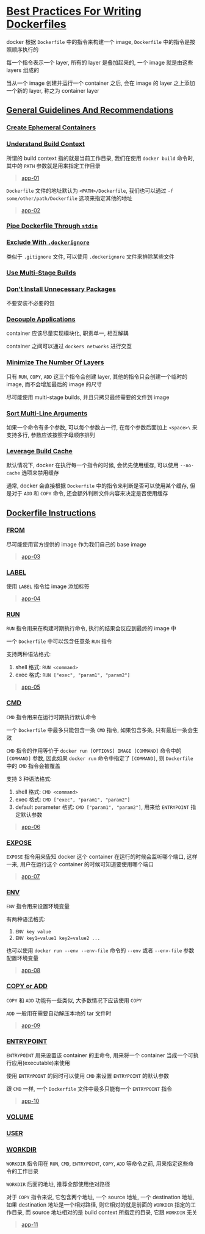 # [Best Practices For Writing Dockerfiles](https://docs.docker.com/develop/develop-images/dockerfile_best-practices/)

docker 根据 `Dockerfile` 中的指令来构建一个 image, `Dockerfile` 中的指令是按照顺序执行的

每一个指令表示一个 layer, 所有的 layer 是叠加起来的, 一个 image 就是由这些 layers 组成的

当从一个 image 创建并运行一个 container 之后, 会在 image 的 layer 之上添加一个新的 layer, 称之为 container layer

## [General Guidelines And Recommendations](https://docs.docker.com/develop/develop-images/dockerfile_best-practices/#general-guidelines-and-recommendations)

### [Create Ephemeral Containers](https://docs.docker.com/develop/develop-images/dockerfile_best-practices/#create-ephemeral-containers)

### [Understand Build Context](https://docs.docker.com/develop/develop-images/dockerfile_best-practices/#understand-build-context)

所谓的 build context 指的就是当前工作目录, 我们在使用 `docker build` 命令时, 其中的 `PATH` 参数就是用来指定工作目录

> [app-01](./app-01)

`Dockerfile` 文件的地址默认为 `<PATH>/Dockerfile`, 我们也可以通过 `-f some/other/path/Dockerfile` 选项来指定其他的地址

> [app-02](./app-02)

### [Pipe Dockerfile Through `stdin`](https://docs.docker.com/develop/develop-images/dockerfile_best-practices/#pipe-dockerfile-through-stdin)

### [Exclude With `.dockerignore`](https://docs.docker.com/develop/develop-images/dockerfile_best-practices/#exclude-with-dockerignore)

类似于 `.gitignore` 文件, 可以使用 `.dockerignore` 文件来排除某些文件

### [Use Multi-Stage Builds](https://docs.docker.com/develop/develop-images/dockerfile_best-practices/#use-multi-stage-builds)

### [Don't Install Unnecessary Packages](https://docs.docker.com/develop/develop-images/dockerfile_best-practices/#dont-install-unnecessary-packages)

不要安装不必要的包

### [Decouple Applications](https://docs.docker.com/develop/develop-images/dockerfile_best-practices/#decouple-applications)

container 应该尽量实现模块化, 职责单一, 相互解耦

container 之间可以通过 `dockers networks` 进行交互

### [Minimize The Number Of Layers](https://docs.docker.com/develop/develop-images/dockerfile_best-practices/#minimize-the-number-of-layers)

只有 `RUN`, `COPY`, `ADD` 这三个指令会创建 layer, 其他的指令只会创建一个临时的 image, 而不会增加最后的 image 的尺寸

尽可能使用 multi-stage builds, 并且只拷贝最终需要的文件到 image

### [Sort Multi-Line Arguments](https://docs.docker.com/develop/develop-images/dockerfile_best-practices/#sort-multi-line-arguments)

如果一个命令有多个参数, 可以每个参数占一行, 在每个参数后面加上 `<space>\` 来支持多行, 参数应该按照字母顺序排列

### [Leverage Build Cache](https://docs.docker.com/develop/develop-images/dockerfile_best-practices/#leverage-build-cache)

默认情况下, docker 在执行每一个指令的时候, 会优先使用缓存, 可以使用 `--no-cache` 选项来禁用缓存

通常, docker 会直接根据 `Dockerfile` 中的指令来判断是否可以使用某个缓存, 但是对于 `ADD` 和 `COPY` 命令, 还会额外判断文件内容来决定是否使用缓存

## [Dockerfile Instructions](https://docs.docker.com/develop/develop-images/dockerfile_best-practices/#dockerfile-instructions)

### [FROM](https://docs.docker.com/develop/develop-images/dockerfile_best-practices/#from)

尽可能使用官方提供的 image 作为我们自己的 base image

> [app-03](./app-03)

### [LABEL](https://docs.docker.com/develop/develop-images/dockerfile_best-practices/#label)

使用 `LABEL` 指令给 image 添加标签

> [app-04](./app-04)

### [RUN](https://docs.docker.com/develop/develop-images/dockerfile_best-practices/#run)

`RUN` 指令用来在构建时期执行命令, 执行的结果会反应到最终的 image 中

一个 `Dockerfile` 中可以包含任意条 `RUN` 指令

支持两种语法格式:

1. shell 格式: `RUN <command>`
2. exec 格式: `RUN ["exec", "param1", "param2"]`

> [app-05](./app-05)

### [CMD](https://docs.docker.com/develop/develop-images/dockerfile_best-practices/#cmd)

`CMD` 指令用来在运行时期执行默认命令

一个 `Dockerfile` 中最多只能包含一条 `CMD` 指令, 如果包含多条, 只有最后一条会生效

`CMD` 指令的作用等价于 `docker run [OPTIONS] IMAGE [COMMAND]` 命令中的 `[COMMAND]` 参数, 因此如果 `docker run` 命令中指定了 `[COMMAND]`, 则 `Dockerfile` 中的 `CMD` 指令会被覆盖

支持 3 种语法格式:

1. shell 格式: `CMD <command>`
2. exec 格式: `CMD ["exec", "param1", "param2"]`
3. default parameter 格式: `CMD ["param1", "param2"]`, 用来给 `ENTRYPOINT` 指定默认参数

> [app-06](./app-06)

### [EXPOSE](https://docs.docker.com/develop/develop-images/dockerfile_best-practices/#expose)

`EXPOSE` 指令用来告知 docker 这个 container 在运行的时候会监听哪个端口, 这样一来, 用户在运行这个 container 的时候可知道要使用哪个端口

> [app-07](./app-07)

### [ENV](https://docs.docker.com/develop/develop-images/dockerfile_best-practices/#env)

`ENV` 指令用来设置环境变量

有两种语法格式:

1. `ENV key value`
2. `ENV key1=value1 key2=value2 ...`

也可以使用 `docker run --env --env-file` 命令的 `--env` 或者 `--env-file` 参数配置环境变量

> [app-08](./app-08)

### [COPY or ADD](https://docs.docker.com/develop/develop-images/dockerfile_best-practices/#add-or-copy)

`COPY` 和 `ADD` 功能有一些类似, 大多数情况下应该使用 `COPY`

`ADD` 一般用在需要自动解压本地的 tar 文件时

> [app-09](./app-09)

### [ENTRYPOINT](https://docs.docker.com/develop/develop-images/dockerfile_best-practices/#entrypoint)

`ENTRYPOINT` 用来设置该 container 的主命令, 用来将一个 container 当成一个可执行应用(executable)来使用

使用 `ENTRYPOINT` 的同时可以使用 `CMD` 来设置 `ENTRYPOINT` 的默认参数

跟 `CMD` 一样, 一个 `Dockerfile` 文件中最多只能有一个 `ENTRYPOINT` 指令

> [app-10](./app-10)

### [VOLUME](https://docs.docker.com/develop/develop-images/dockerfile_best-practices/#volume)

### [USER](https://docs.docker.com/develop/develop-images/dockerfile_best-practices/#user)

### [WORKDIR](https://docs.docker.com/develop/develop-images/dockerfile_best-practices/#workdir)

`WORKDIR` 指令用在 `RUN`, `CMD`, `ENTRYPOINT`, `COPY`, `ADD` 等命令之前, 用来指定这些命令的工作目录

`WORKDIR` 后面的地址, 推荐全部使用绝对路径

对于 `COPY` 指令来说, 它包含两个地址, 一个 source 地址, 一个 destination 地址, 如果 destination 地址是一个相对路径, 则它相对的就是前面的 `WORKDIR` 指定的工作目录,
而 source 地址相对的是 build context 所指定的目录, 它跟 `WORKDIR` 无关

> [app-11](./app-11)
